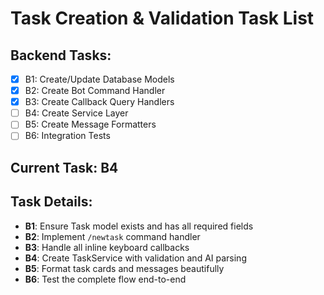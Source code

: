 # Task Creation & Validation Task List

## Backend Tasks:
- [x] B1: Create/Update Database Models
- [x] B2: Create Bot Command Handler
- [x] B3: Create Callback Query Handlers  
- [ ] B4: Create Service Layer
- [ ] B5: Create Message Formatters
- [ ] B6: Integration Tests

## Current Task: B4

## Task Details:
- **B1**: Ensure Task model exists and has all required fields
- **B2**: Implement `/newtask` command handler
- **B3**: Handle all inline keyboard callbacks
- **B4**: Create TaskService with validation and AI parsing
- **B5**: Format task cards and messages beautifully
- **B6**: Test the complete flow end-to-end 